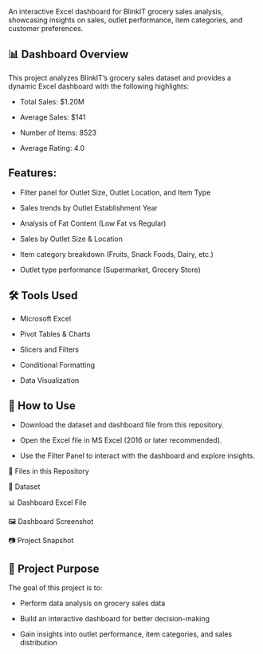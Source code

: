 An interactive Excel dashboard for BlinkIT grocery sales analysis, showcasing insights on sales, outlet performance, item categories, and customer preferences.

## 📊 Dashboard Overview

This project analyzes BlinkIT’s grocery sales dataset and provides a dynamic Excel dashboard with the following highlights:

- Total Sales: $1.20M

- Average Sales: $141

- Number of Items: 8523

- Average Rating: 4.0

## Features:

- Filter panel for Outlet Size, Outlet Location, and Item Type

- Sales trends by Outlet Establishment Year

- Analysis of Fat Content (Low Fat vs Regular)

- Sales by Outlet Size & Location

- Item category breakdown (Fruits, Snack Foods, Dairy, etc.)

- Outlet type performance (Supermarket, Grocery Store)

## 🛠 Tools Used

- Microsoft Excel

- Pivot Tables & Charts

- Slicers and Filters

- Conditional Formatting

- Data Visualization

## 🚀 How to Use

- Download the dataset and dashboard file from this repository.

- Open the Excel file in MS Excel (2016 or later recommended).

- Use the Filter Panel to interact with the dashboard and explore insights.

📂 Files in this Repository

📑 Dataset

📊 Dashboard Excel File

🖼 Dashboard Screenshot

📷 Project Snapshot

## 📌 Project Purpose

The goal of this project is to:

- Perform data analysis on grocery sales data

- Build an interactive dashboard for better decision-making

- Gain insights into outlet performance, item categories, and sales distribution
